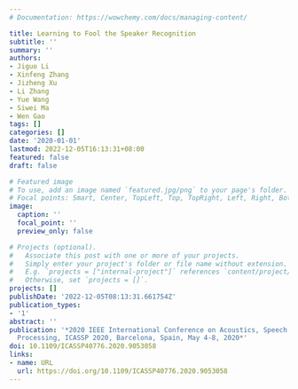 ```yaml
---
# Documentation: https://wowchemy.com/docs/managing-content/

title: Learning to Fool the Speaker Recognition
subtitle: ''
summary: ''
authors:
- Jiguo Li
- Xinfeng Zhang
- Jizheng Xu
- Li Zhang
- Yue Wang
- Siwei Ma
- Wen Gao
tags: []
categories: []
date: '2020-01-01'
lastmod: 2022-12-05T16:13:31+08:00
featured: false
draft: false

# Featured image
# To use, add an image named `featured.jpg/png` to your page's folder.
# Focal points: Smart, Center, TopLeft, Top, TopRight, Left, Right, BottomLeft, Bottom, BottomRight.
image:
  caption: ''
  focal_point: ''
  preview_only: false

# Projects (optional).
#   Associate this post with one or more of your projects.
#   Simply enter your project's folder or file name without extension.
#   E.g. `projects = ["internal-project"]` references `content/project/deep-learning/index.md`.
#   Otherwise, set `projects = []`.
projects: []
publishDate: '2022-12-05T08:13:31.661754Z'
publication_types:
- '1'
abstract: ''
publication: '*2020 IEEE International Conference on Acoustics, Speech and Signal
  Processing, ICASSP 2020, Barcelona, Spain, May 4-8, 2020*'
doi: 10.1109/ICASSP40776.2020.9053058
links:
- name: URL
  url: https://doi.org/10.1109/ICASSP40776.2020.9053058
---
```

